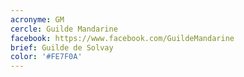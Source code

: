 ```yaml
---
acronyme: GM
cercle: Guilde Mandarine
facebook: https://www.facebook.com/GuildeMandarine
brief: Guilde de Solvay
color: '#FE7F0A'
---
```

